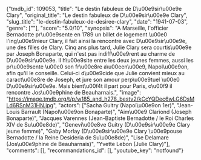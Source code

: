 {"tmdb_id": 109053, "title": "Le destin fabuleux de D\u00e9sir\u00e9e Clary", "original_title": "Le destin fabuleux de D\u00e9sir\u00e9e Clary", "slug_title": "le-destin-fabuleux-de-desiree-clary", "date": "1941-07-03", "genre": [""], "score": "5.0/10", "synopsis": "A Marseille, l'officier Bernadotte pr\u00e9sente en 1789 un billet de logement \u00e0 l'ing\u00e9nieur Clary, il fait ainsi la rencontre avec D\u00e9sir\u00e9e, une des filles de Clary. Cinq ans plus tard, Julie Clary sera courtis\u00e9e par Joseph Bonaparte, qui n'est pas indiff\u00e9rent au charme de D\u00e9sir\u00e9e. Il h\u00e9site entre les deux jeunes femmes, aussi les pr\u00e9sente \u00e0 son fr\u00e8re a\u00een\u00e9, Napol\u00e9on, afin qu'il le conseille. Celui-ci d\u00e9cide que Julie convient mieux au caract\u00e8re de Joseph, et jure son amour perp\u00e9tuel \u00e0 D\u00e9sir\u00e9e. Mais bient\u00f4t il part pour Paris, o\u00f9 il rencontre Jos\u00e9phine de Beauharnais.", "image": "https://image.tmdb.org/t/p/w185_and_h278_bestv2/kCcYQDec6wLG6DsMLd6RSnM31HN.jpg", "actors": ["Sacha Guitry (Napol\u00e9on 1er)", "Jean-Louis Barrault (Napol\u00e9on Bonaparte)", "Aim\u00e9 Clariond (Joseph Bonaparte)", "Jacques Varennes (Jean-Baptiste Bernadotte / le Roi Charles XIV de Su\u00e8de)", "Genevi\u00e8ve Guitry (D\u00e9sir\u00e9e Clary jeune femme)", "Gaby Morlay (D\u00e9sir\u00e9e Clary \u00e9pouse Bernadotte / la Reine Desideria de Su\u00e8de)", "Lise Delamare (Jos\u00e9phine de Beauharnais)", "Yvette Lebon (Julie Clary)"], "comments": [], "recommandations_id": [], "youtube_key": "notfound"}